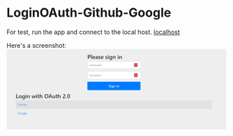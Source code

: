 # LoginOAuth-Github-Google

For test, run the app and connect to the local host.
[localhost](http://localhost:8080/login)

Here's a screenshot:
![image](./images/home_cap.png)